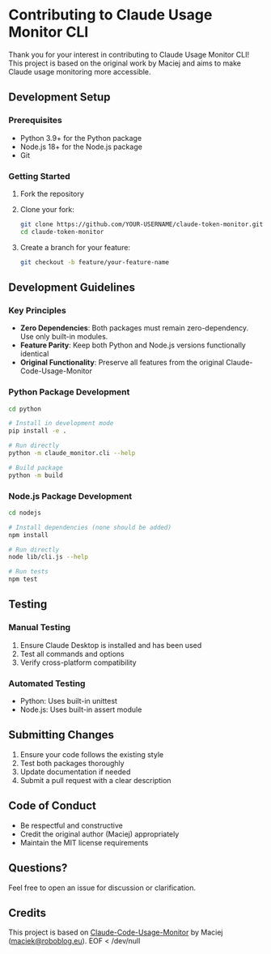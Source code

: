# Contributing to Claude Usage Monitor CLI

Thank you for your interest in contributing to Claude Usage Monitor CLI\! This project is based on the original work by Maciej and aims to make Claude usage monitoring more accessible.

## Development Setup

### Prerequisites
- Python 3.9+ for the Python package
- Node.js 18+ for the Node.js package
- Git

### Getting Started

1. Fork the repository
2. Clone your fork:
   ```bash
   git clone https://github.com/YOUR-USERNAME/claude-token-monitor.git
   cd claude-token-monitor
   ```

3. Create a branch for your feature:
   ```bash
   git checkout -b feature/your-feature-name
   ```

## Development Guidelines

### Key Principles
- **Zero Dependencies**: Both packages must remain zero-dependency. Use only built-in modules.
- **Feature Parity**: Keep both Python and Node.js versions functionally identical
- **Original Functionality**: Preserve all features from the original Claude-Code-Usage-Monitor

### Python Package Development

```bash
cd python

# Install in development mode
pip install -e .

# Run directly
python -m claude_monitor.cli --help

# Build package
python -m build
```

### Node.js Package Development

```bash
cd nodejs

# Install dependencies (none should be added)
npm install

# Run directly
node lib/cli.js --help

# Run tests
npm test
```

## Testing

### Manual Testing
1. Ensure Claude Desktop is installed and has been used
2. Test all commands and options
3. Verify cross-platform compatibility

### Automated Testing
- Python: Uses built-in unittest
- Node.js: Uses built-in assert module

## Submitting Changes

1. Ensure your code follows the existing style
2. Test both packages thoroughly
3. Update documentation if needed
4. Submit a pull request with a clear description

## Code of Conduct

- Be respectful and constructive
- Credit the original author (Maciej) appropriately
- Maintain the MIT license requirements

## Questions?

Feel free to open an issue for discussion or clarification.

## Credits

This project is based on [Claude-Code-Usage-Monitor](https://github.com/Maciek-roboblog/Claude-Code-Usage-Monitor) by Maciej (maciek@roboblog.eu).
EOF < /dev/null
